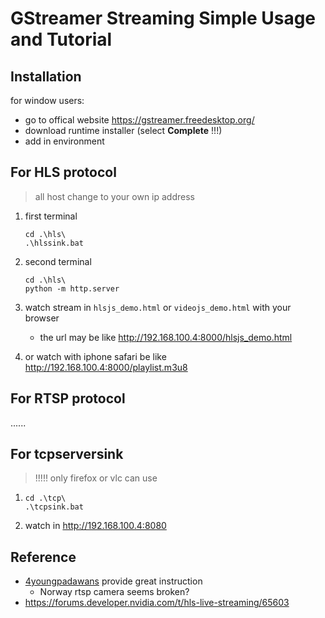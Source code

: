 # GStreamer Streaming Simple Usage and Tutorial

## Installation

for window users:

- go to offical website https://gstreamer.freedesktop.org/
- download runtime installer (select **Complete** !!!)
- add in environment

## For HLS protocol

> all host change to your own ip address

1. first terminal

   ```
   cd .\hls\
   .\hlssink.bat
   ```

2. second terminal

   ```
   cd .\hls\
   python -m http.server
   ```

3. watch stream in `hlsjs_demo.html` or `videojs_demo.html` with your browser

   - the url may be like http://192.168.100.4:8000/hlsjs_demo.html

4. or watch with iphone safari be like http://192.168.100.4:8000/playlist.m3u8

## For RTSP protocol

......

## For tcpserversink

> !!!!! only firefox or vlc can use

1.  ```
    cd .\tcp\
    .\tcpsink.bat
    ```
2.  watch in http://192.168.100.4:8080

## Reference

- [4youngpadawans](http://4youngpadawans.com/stream-live-video-to-browser-using-gstreamer/) provide great instruction
  - Norway rtsp camera seems broken?
- https://forums.developer.nvidia.com/t/hls-live-streaming/65603

